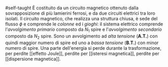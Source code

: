 #self-taught 
È costituito da un circuito magnetico ottenuto dalla sovrapposizione di più lamierini ferrosi, e da due circuiti elettrici tra loro isolati.
Il circuito magnetico, che realizza una struttura chiusa, è sede del flusso $\phi$ e comprende le _colonne_ ed i _gioghi_: il sistema elettrico comprende l'_avvolgimento primario_ composto da $N_1$ spire e l'_avvolgimento secondario_ composto da $N_2$ spire. Sono un avvolgimento ad _alta tensione_ (**A.T.**) con quindi maggior numero di spire ed uno a _bassa tensione_ (**B.T.**) con minor numero di spire.
Una parte dell'energia si perde durante la trasformazione, per perdite [[effetto Joule]], perdite per [[isteresi magnetica]], perdite per [[dispersione magnetica]].
